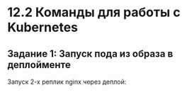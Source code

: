 # 12.2 Команды для работы с Kubernetes  

## Задание 1: Запуск пода из образа в деплойменте  

Запуск 2-х реплик nginx через деплой:  
```bash

```
